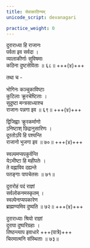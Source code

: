 ```yaml
---
title: सेवाकाठिन्यम्
unicode_script: devanagari

practice_weight: 0
---
```


दुराराध्या हि राजानः  
पर्वता इव सर्वदा ।  
व्यालाकीर्णाः सुविषमाः  
कठिना दुष्टसेविताः ॥ ६८॥ +++(४)+++

तथा च -

भोगिनः कञ्चुकाविष्टाः  
कुटिलाः क्रूरचेष्टिताः ।  
सुदुष्टा मन्त्रसाध्याश्च  
राजानः पन्नगा इव ॥ ६९॥ +++(४)+++

द्विजिह्वाः क्रूरकर्माणो  
ऽनिष्टाश् छिद्रानुसारिणः ।  
दूरतोऽपि हि पश्यन्ति  
राजानो भुजगा इव ॥ ७०॥ +++(४)+++

स्वल्पमप्यपकुर्वन्ति  
येऽभीष्टा हि महीपतेः ।  
ते वह्नाविव दह्यन्ते  
पतङ्गाः पापचेतसः ॥ ७१॥

दुरारोहं पदं राज्ञां  
सर्वलोकनमस्कृतम् ।  
स्वल्पेनाप्यपकारेण  
ब्राह्मण्यमिव दुष्यति ॥ ७२॥ +++(४)+++

दुराराध्याः श्रियो राज्ञां  
दुरापा दुष्परिग्रहाः ।  
तिष्ठन्त्याप इवाधारे +++(पात्रे)+++  
चिरमात्मनि संस्थिताः ॥ ७३॥ 